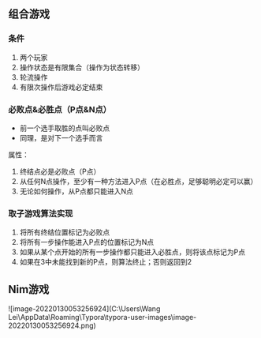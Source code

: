 ## 组合游戏

### 条件

1. 两个玩家
2. 操作状态是有限集合（操作为状态转移）
3. 轮流操作
4. 有限次操作后游戏必定结束

### 必败点&必胜点（P点&N点）

* 前一个选手取胜的点叫必败点
* 同理，是对下一个选手而言

属性：

1. 终结点必是必败点（P点）
2. 从任何N点操作，至少有一种方法进入P点（在必胜点，足够聪明必定可以赢）
3. 无论如何操作，从P点都只能进入N点

### 取子游戏算法实现

1. 将所有终结位置标记为必败点
2. 将所有一步操作能进入P点的位置标记为N点
3. 如果从某个点开始的所有一步操作都只能进入必胜点，则将该点标记为P点
4. 如果在3中未能找到新的P点，则算法终止；否则返回到2

## Nim游戏

![image-20220130053256924](C:\Users\Wang Lei\AppData\Roaming\Typora\typora-user-images\image-20220130053256924.png)

